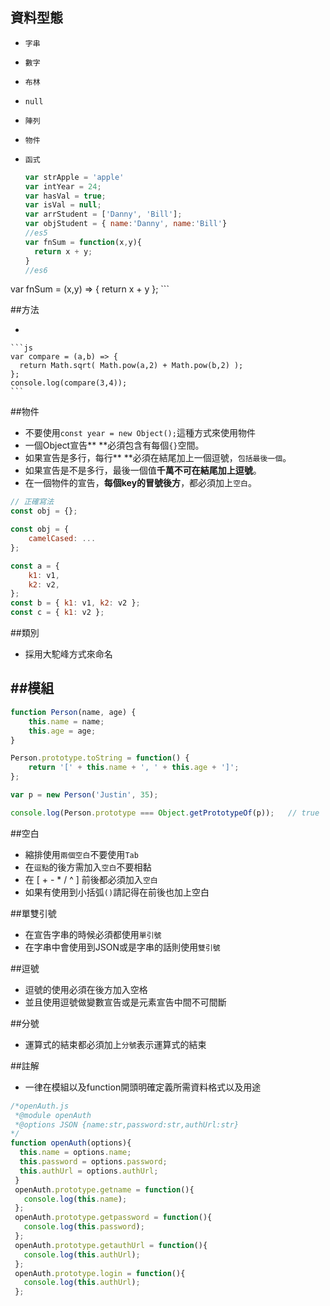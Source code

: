 <a name="types"></a>
## 資料型態


  - `字串`
  - `數字`
  - `布林`
  - `null`
  - `陣列`
  - `物件` 
  - `函式`

    ```javascript
    var strApple = 'apple'
    var intYear = 24;
    var hasVal = true;
    var isVal = null;
    var arrStudent = ['Danny', 'Bill'];
    var objStudent = { name:'Danny', name:'Bill'}
    //es5
    var fnSum = function(x,y){
      return x + y;
    }
    //es6
   var fnSum = (x,y) => {
     return x + y 
     };
    ```
    
##方法

   - 
    ```js
    var compare = (a,b) => {
      return Math.sqrt( Math.pow(a,2) + Math.pow(b,2) );
    };
    console.log(compare(3,4));
    ```
    
##物件
  - 不要使用`const year = new Object();`這種方式來使用物件
  - 一個Object宣告** **必須包含有每個`{}`空間。
  - 如果宣告是多行，每行** **必須在結尾加上一個逗號，`包括最後一個`。
  - 如果宣告是不是多行，最後一個值**千萬不可在結尾加上逗號**。
  - 在一個物件的宣告，**每個key的冒號後方**，都必須加上`空白`。

  ```js
  // 正確寫法
  const obj = {};

  const obj = {
      camelCased: ...
  };

  const a = {
      k1: v1,
      k2: v2,
  };
  const b = { k1: v1, k2: v2 };
  const c = { k1: v2 };
  ```


##類別
  - 採用大駝峰方式來命名
  
##模組
  - 
  ```js
  function Person(name, age) {
      this.name = name;
      this.age = age;
  }
 
  Person.prototype.toString = function() {
      return '[' + this.name + ', ' + this.age + ']';
  };
 
  var p = new Person('Justin', 35);
 
  console.log(Person.prototype === Object.getPrototypeOf(p));   // true
```

##空白
 - 縮排使用`兩個空白`不要使用`Tab`
 - 在`逗點`的後方需加入`空白`不要相黏
 - 在 [ + - * / ^ ] 前後都必須加入`空白`
 - 如果有使用到小括弧`()`請記得在前後也加上空白

##單雙引號
 - 在宣告字串的時候必須都使用`單引號`
 - 在字串中會使用到JSON或是字串的話則使用`雙引號`
 
##逗號
 - 逗號的使用必須在後方加入空格
 - 並且使用逗號做變數宣告或是元素宣告中間不可間斷

##分號
 - 運算式的結束都必須加上`分號`表示運算式的結束

##註解
 - 一律在模組以及function開頭明確定義所需資料格式以及用途
 
 ```js
 /*openAuth.js
  *@module openAuth
  *@options JSON {name:str,password:str,authUrl:str}
 */
 function openAuth(options){
   this.name = options.name;
   this.password = options.password;
   this.authUrl = options.authUrl;
  }
  openAuth.prototype.getname = function(){
    console.log(this.name);
  };
  openAuth.prototype.getpassword = function(){
    console.log(this.password);
  };
  openAuth.prototype.getauthUrl = function(){
    console.log(this.authUrl);
  };
  openAuth.prototype.login = function(){
    console.log(this.authUrl);
  };
   ```




 